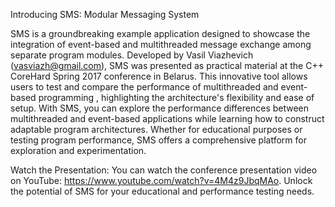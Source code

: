 Introducing SMS: Modular Messaging System

SMS is a groundbreaking example application designed to showcase the integration of event-based
and multithreaded message exchange among separate program modules. Developed by Vasil Viazhevich
(vasviazh@gmail.com), SMS was presented as practical material at the C++ CoreHard Spring 2017 conference in Belarus.
This innovative tool allows users to test and compare the performance of multithreaded and event-based programming
, highlighting the architecture's flexibility and ease of setup. With SMS, you can explore the performance
differences between multithreaded and event-based applications while learning how to construct adaptable program
architectures. Whether for educational purposes or testing program performance, SMS offers a comprehensive
platform for exploration and experimentation.

Watch the Presentation: You can watch the conference presentation video on YouTube: https://www.youtube.com/watch?v=4M4z9JbqMAo.
Unlock the potential of SMS for your educational and performance testing needs.
